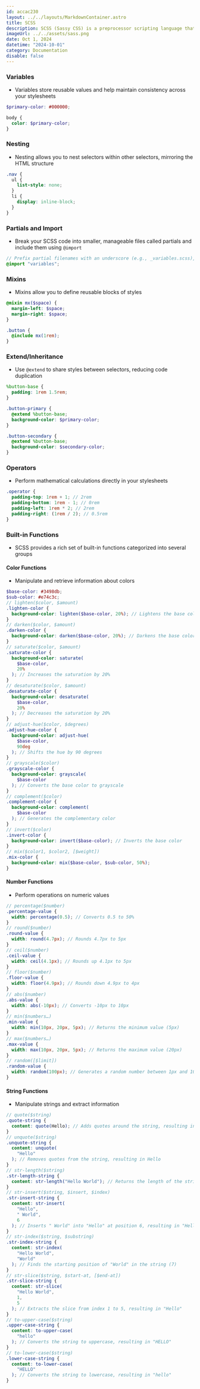 ```yaml
---
id: accac230
layout: ../../layouts/MarkdownContainer.astro
title: SCSS
description: SCSS (Sassy CSS) is a preprocessor scripting language that extends the capabilities of standard CSS (Cascading Style Sheets). It introduces advanced features like variables, nested rules, mixins, functions, and inheritance, which help in writing more efficient and maintainable stylesheets.
imageUrl: ../../assets/sass.png
date: Oct 1, 2024
datetime: "2024-10-01"
category: Documentation
disable: false
---
```


### Variables

- Variables store reusable values and help maintain consistency across your stylesheets

```scss
$primary-color: #000000;

body {
  color: $primary-color;
}
```

### Nesting

- Nesting allows you to nest selectors within other selectors, mirroring the HTML structure

```scss
.nav {
  ul {
    list-style: none;
  }
  li {
    display: inline-block;
  }
}
```

### Partials and Import

- Break your SCSS code into smaller, manageable files called partials and include them using `@import`

```scss
// Prefix partial filenames with an underscore (e.g., _variables.scss), SCSS won't compile these into separate CSS files
@import "variables";
```

### Mixins

- Mixins allow you to define reusable blocks of styles

```scss
@mixin mx($space) {
  margin-left: $space;
  margin-right: $space;
}

.button {
  @include mx(1rem);
}
```

### Extend/Inheritance

- Use `@extend` to share styles between selectors, reducing code duplication

```scss
%button-base {
  padding: 1rem 1.5rem;
}

.button-primary {
  @extend %button-base;
  background-color: $primary-color;
}

.button-secondary {
  @extend %button-base;
  background-color: $secondary-color;
}
```

### Operators

- Perform mathematical calculations directly in your stylesheets

```scss
.operator {
  padding-top: 1rem + 1; // 2rem
  padding-bottom: 1rem - 1; // 0rem
  padding-left: 1rem * 2; // 2rem
  padding-right: (1rem / 2); // 0.5rem
}
```

### Built-in Functions

- SCSS provides a rich set of built-in functions categorized into several groups

#### Color Functions

- Manipulate and retrieve information about colors

```scss
$base-color: #3498db;
$sub-color: #e74c3c;
// lighten($color, $amount)
.lighten-color {
  background-color: lighten($base-color, 20%); // Lightens the base color by 20%
}
// darken($color, $amount)
.darken-color {
  background-color: darken($base-color, 20%); // Darkens the base color by 20%
}
// saturate($color, $amount)
.saturate-color {
  background-color: saturate(
    $base-color,
    20%
  ); // Increases the saturation by 20%
}
// desaturate($color, $amount)
.desaturate-color {
  background-color: desaturate(
    $base-color,
    20%
  ); // Decreases the saturation by 20%
}
// adjust-hue($color, $degrees)
.adjust-hue-color {
  background-color: adjust-hue(
    $base-color,
    90deg
  ); // Shifts the hue by 90 degrees
}
// grayscale($color)
.grayscale-color {
  background-color: grayscale(
    $base-color
  ); // Converts the base color to grayscale
}
// complement($color)
.complement-color {
  background-color: complement(
    $base-color
  ); // Generates the complementary color
}
// invert($color)
.invert-color {
  background-color: invert($base-color); // Inverts the base color
}
// mix($color1, $color2, [$weight])
.mix-color {
  background-color: mix($base-color, $sub-color, 50%);
}
```

#### Number Functions

- Perform operations on numeric values

```scss
// percentage($number)
.percentage-value {
  width: percentage(0.5); // Converts 0.5 to 50%
}
// round($number)
.round-value {
  width: round(4.7px); // Rounds 4.7px to 5px
}
// ceil($number)
.ceil-value {
  width: ceil(4.1px); // Rounds up 4.1px to 5px
}
// floor($number)
.floor-value {
  width: floor(4.9px); // Rounds down 4.9px to 4px
}
// abs($number)
.abs-value {
  width: abs(-10px); // Converts -10px to 10px
}
// min($numbers…)
.min-value {
  width: min(10px, 20px, 5px); // Returns the minimum value (5px)
}
// max($numbers…)
.max-value {
  width: max(10px, 20px, 5px); // Returns the maximum value (20px)
}
// random([$limit])
.random-value {
  width: random(100px); // Generates a random number between 1px and 100px
}
```

#### String Functions

- Manipulate strings and extract information

```scss
// quote($string)
.quote-string {
  content: quote(Hello); // Adds quotes around the string, resulting in "Hello"
}
// unquote($string)
.unquote-string {
  content: unquote(
    "Hello"
  ); // Removes quotes from the string, resulting in Hello
}
// str-length($string)
.str-length-string {
  content: str-length("Hello World"); // Returns the length of the string (11)
}
// str-insert($string, $insert, $index)
.str-insert-string {
  content: str-insert(
    "Hello",
    " World",
    6
  ); // Inserts " World" into "Hello" at position 6, resulting in "Hello World"
}
// str-index($string, $substring)
.str-index-string {
  content: str-index(
    "Hello World",
    "World"
  ); // Finds the starting position of "World" in the string (7)
}
// str-slice($string, $start-at, [$end-at])
.str-slice-string {
  content: str-slice(
    "Hello World",
    1,
    5
  ); // Extracts the slice from index 1 to 5, resulting in "Hello"
}
// to-upper-case($string)
.upper-case-string {
  content: to-upper-case(
    "hello"
  ); // Converts the string to uppercase, resulting in "HELLO"
}
// to-lower-case($string)
.lower-case-string {
  content: to-lower-case(
    "HELLO"
  ); // Converts the string to lowercase, resulting in "hello"
}
```

